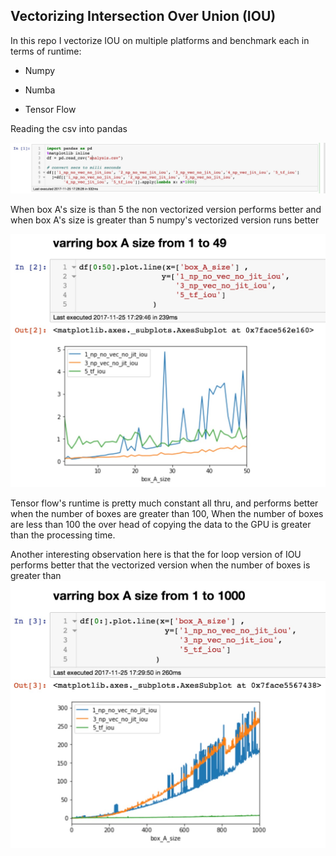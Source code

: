 **Vectorizing Intersection Over Union (IOU)**
-

In this repo I vectorize IOU on multiple platforms and benchmark each in terms of runtime:

- Numpy

- Numba

- Tensor Flow 

Reading the csv into pandas

![alt text](https://github.com/venuktan/Intersection-Over-Union/blob/master/images/1.jpg)


When box A's size is than 5 the non vectorized version performs better and when box A's size is greater than 5 numpy's 
vectorized version runs better

![alt text](https://github.com/venuktan/Intersection-Over-Union/blob/master/images/2.jpg)


Tensor flow's runtime is pretty much constant all thru, and performs better when the number of boxes are greater than 100, 
When the number of boxes are less than 100 the over head of copying the data to the GPU is greater than the processing time.
      
Another interesting observation here is that the for loop version of IOU performs better that the vectorized version when the number of boxes is greater than 
![alt text](https://github.com/venuktan/Intersection-Over-Union/blob/master/images/3.jpg)


